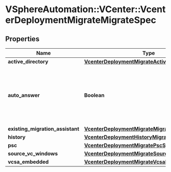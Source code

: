 # VSphereAutomation::VCenter::VcenterDeploymentMigrateMigrateSpec

## Properties
Name | Type | Description | Notes
------------ | ------------- | ------------- | -------------
**active_directory** | [**VcenterDeploymentMigrateActiveDirectorySpec**](VcenterDeploymentMigrateActiveDirectorySpec.md) |  | [optional] 
**auto_answer** | **Boolean** | Use the default option for any questions that may come up during appliance configuration. | [optional] 
**existing_migration_assistant** | [**VcenterDeploymentMigrateMigrationAssistantSpec**](VcenterDeploymentMigrateMigrationAssistantSpec.md) |  | 
**history** | [**VcenterDeploymentHistoryMigrationSpec**](VcenterDeploymentHistoryMigrationSpec.md) |  | [optional] 
**psc** | [**VcenterDeploymentMigratePscSpec**](VcenterDeploymentMigratePscSpec.md) |  | [optional] 
**source_vc_windows** | [**VcenterDeploymentMigrateSourceVcWindows**](VcenterDeploymentMigrateSourceVcWindows.md) |  | 
**vcsa_embedded** | [**VcenterDeploymentMigrateVcsaEmbeddedSpec**](VcenterDeploymentMigrateVcsaEmbeddedSpec.md) |  | [optional] 


